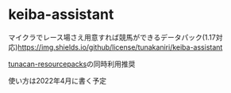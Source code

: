 # keiba-assistant
マイクラでレース場さえ用意すれば競馬ができるデータパック(1.17対応)https://img.shields.io/github/license/tunakaniri/keiba-assistant

[tunacan-resourcepacks](https://github.com/tunakaniri/tunacan-resourcepacks/)の同時利用推奨

使い方は2022年4月に書く予定
